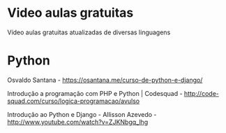 Video aulas gratuitas
=====================

Vídeo aulas gratuitas atualizadas de diversas linguagens

Python 
======

Osvaldo Santana - https://osantana.me/curso-de-python-e-django/

Introdução a programação com PHP e Python | Codesquad - http://code-squad.com/curso/logica-programacao/avulso

Introdução ao Python e Django - Allisson Azevedo - http://www.youtube.com/watch?v=ZJKNbgq_lhg




